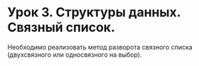 # Урок 3. Структуры данных. Связный список.
Необходимо реализовать метод разворота связного списка (двухсвязного или односвязного на выбор).
